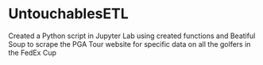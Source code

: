 # UntouchablesETL
Created a Python script in Jupyter Lab using created functions and Beatiful Soup to scrape the PGA Tour website for specific data on all the golfers in the FedEx Cup
